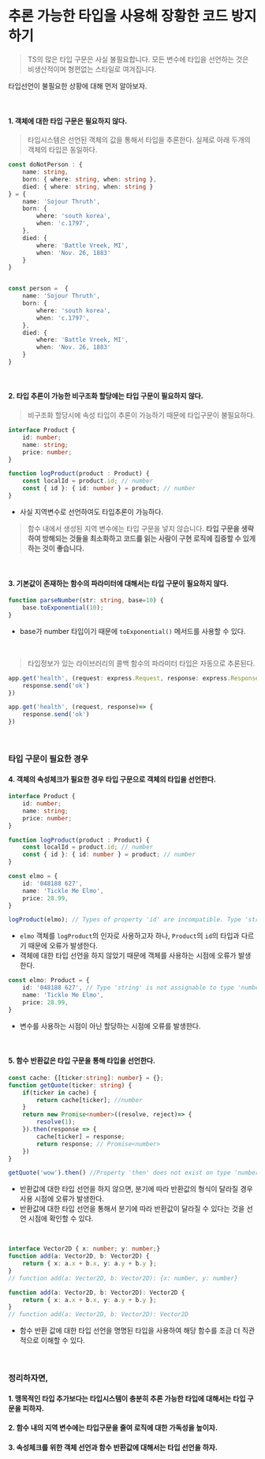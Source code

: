 # 추론 가능한 타입을 사용해 장황한 코드 방지하기

> TS의 많은 타입 구문은 사실 불필요합니다. 모든 변수에 타입을 선언하는 것은 비생산적이며 형편없는 스타일로 여겨집니다. 

타입선언이 불필요한 상황에 대해 먼저 알아보자.

<br/>

#### 1. 객체에 대한 타입 구문은 필요하지 않다.
> 타입시스템은 선언된 객체의 값을 통해서 타입을 추론한다. 실제로 아래 두개의 객체의 타입은 동일하다.
```typescript
const doNotPerson : {
    name: string,
    born: { where: string, when: string },
    died: { where: string, when: string }
} = {
    name: 'Sojour Thruth',
    born: {
        where: 'south korea',
        when: 'c.1797',
    },
    died: {
        where: 'Battle Vreek, MI',
        when: 'Nov. 26, 1883'
    }
}


const person =  {
    name: 'Sojour Thruth',
    born: {
        where: 'south korea',
        when: 'c.1797',
    },
    died: {
        where: 'Battle Vreek, MI',
        when: 'Nov. 26, 1883'
    }
}
```


<br/>


#### 2. 타입 추론이 가능한 비구조화 할당에는 타입 구문이 필요하지 않다.
> 비구조화 할당시에 속성 타입이 추론이 가능하기 때문에 타입구문이 불필요하다.
```typescript
interface Product {
    id: number;
    name: string;
    price: number;
}

function logProduct(product : Product) {
    const localId = product.id; // number
    const { id }: { id: number } = product; // number
}
```
- 사실 지역변수로 선언하여도 타입추론이 가능하다.

> 함수 내에서 생성된 지역 변수에는 타입 구문을 넣지 않습니다. **타입 구문을 생략하여 방해되는 것들을 최소화하고 코드를 읽는 사람이 구현 로직에 집중할 수 있게 하는 것이 좋습니다.**

<br/>

#### 3. 기본값이 존재하는 함수의 파라미터에 대해서는 타입 구문이 필요하지 않다.

```typescript
function parseNumber(str: string, base=10) {
    base.toExponential(10);
}
```
- base가 number 타입이기 때문에 `toExponential()` 메서드를 사용할 수 있다.

<br/>

> 타입정보가 있는 라이브러리의 콜백 함수의 파라미터 타입은 자동으로 추론된다.
```typescript
app.get('health', (request: express.Request, response: express.Response)=> {
    response.send('ok')
})

app.get('health', (request, response)=> {
    response.send('ok')
})
```

<br/>

### 타입 구문이 필요한 경우


#### 4. 객체의 속성체크가 필요한 경우 타입 구문으로 객체의 타입을 선언한다.
```typescript
interface Product {
    id: number;
    name: string;
    price: number;
}

function logProduct(product : Product) {
    const localId = product.id; // number
    const { id }: { id: number } = product; // number
}

const elmo = {
    id: '048188 627',
    name: 'Tickle Me Elmo',
    price: 28.99,
}

logProduct(elmo); // Types of property 'id' are incompatible. Type 'string' is not assignable to type 'number'.
```
- `elmo` 객체를 `logProduct`의 인자로 사용하고자 하나, `Product`의 `id`의 타입과 다르기 때문에 오류가 발생한다.
- 객체에 대한 타입 선언을 하지 않았기 때문에 객체를 사용하는 시점에 오류가 발생한다.

```typescript
const elmo: Product = {
    id: '048188 627', // Type 'string' is not assignable to type 'number'.
    name: 'Tickle Me Elmo',
    price: 28.99,
}
```
- 변수를 사용하는 시점이 아닌 할당하는 시점에 오류를 발생한다.


<br/>

#### 5. 함수 반환값은 타입 구문을 통해 타입을 선언한다.
```typescript
const cache: {[ticker:string]: number} = {};
function getQuote(ticker: string) {
    if(ticker in cache) {
        return cache[ticker]; //number
    }
    return new Promise<number>((resolve, reject)=> {
        resolve(1);
    }).then(response => {
        cache[ticker] = response;
        return response; // Promise<number>
    })
}

getQuote('wow').then() //Property 'then' does not exist on type 'number | Promise<number>'. Property 'then' does not exist on type 'number'.
```
- 반환값에 대한 타입 선언을 하지 않으면, 분기에 따라 반환값의 형식이 달라질 경우 사용 시점에 오류가 발생한다.
- 반환값에 대한 타입 선언을 통해서 분기에 따라 반환값이 달라질 수 있다는 것을 선언 시점에 확인할 수 있다.

<br/>

```typescript
interface Vector2D { x: number; y: number;}
function add(a: Vector2D, b: Vector2D) {
    return { x: a.x + b.x, y: a.y + b.y };
}
// function add(a: Vector2D, b: Vector2D): {x: number, y: number}

function add(a: Vector2D, b: Vector2D): Vector2D {
    return { x: a.x + b.x, y: a.y + b.y };
}
// function add(a: Vector2D, b: Vector2D): Vector2D
```
- 함수 반환 값에 대한 타입 선언을 명명된 타입을 사용하여 해당 함수를 조금 더 직관적으로 이해할 수 있다.



<br/>

### 정리하자면,

#### 1. 맹목적인 타입 추가보다는 타입시스템이 충분히 추론 가능한 타입에 대해서는 타입 구문을 피하자. 

#### 2. 함수 내의 지역 변수에는 타입구문을 줄여 로직에 대한 가독성을 높이자.

#### 3. 속성체크를 위한 객체 선언과 함수 반환값에 대해서는 타입 선언을 하자. 

